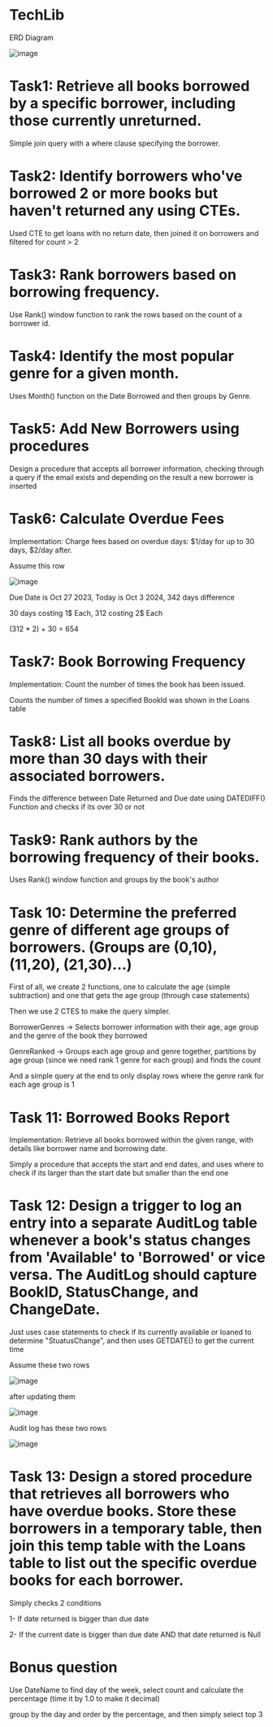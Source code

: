 # TechLib

ERD Diagram

![image](https://github.com/user-attachments/assets/8fb7c49e-b12e-462b-b6c4-b706875a74e0)

# Task1: Retrieve all books borrowed by a specific borrower, including those currently unreturned.

Simple join query with a where clause specifying the borrower.

# Task2: Identify borrowers who've borrowed 2 or more books but haven't returned any using CTEs.

Used CTE to get loans with no return date, then joined it on borrowers and filtered for count > 2

# Task3: Rank borrowers based on borrowing frequency.

Use Rank() window function to rank the rows based on the count of a borrower id.

# Task4: Identify the most popular genre for a given month.

Uses Month() function on the Date Borrowed and then groups by Genre.

# Task5: Add New Borrowers using procedures

Design a procedure that accepts all borrower information, checking through a query if the email exists and depending on the result a new borrower is inserted

# Task6: Calculate Overdue Fees

Implementation: Charge fees based on overdue days: $1/day for up to 30 days, $2/day after.

Assume this row

![image](https://github.com/user-attachments/assets/ad7a2646-bf0a-4b5c-87bb-8bc8fa49ea79)

Due Date is Oct 27 2023, Today is Oct 3 2024, 342 days difference

30 days costing 1$ Each, 312 costing 2$ Each 

(312 * 2) + 30 = 654

# Task7: Book Borrowing Frequency

Implementation: Count the number of times the book has been issued.

Counts the number of times a specified BookId was shown in the Loans table 

# Task8: List all books overdue by more than 30 days with their associated borrowers.

Finds the difference between Date Returned and Due date using DATEDIFF() Function and checks if its over 30 or not

# Task9: Rank authors by the borrowing frequency of their books.

Uses Rank() window function and groups by the book's author

# Task 10: Determine the preferred genre of different age groups of borrowers. (Groups are (0,10), (11,20), (21,30)…)

First of all, we create 2 functions, one to calculate the age (simple subtraction) and one that gets the age group (through case statements)

Then we use 2 CTES to make the query simpler.

BorrowerGenres -> Selects borrower information with their age, age group and the genre of the book they borrowed 

GenreRanked -> Groups each age group and genre together, partitions by age group (since we need rank 1 genre for each group) and finds the count 

And a simple query at the end to only display rows where the genre rank for each age group is 1

# Task 11: Borrowed Books Report

Implementation: Retrieve all books borrowed within the given range, with details like borrower name and borrowing date.

Simply a procedure that accepts the start and end dates, and uses where to check if its larger than the start date but smaller than the end one

# Task 12: Design a trigger to log an entry into a separate AuditLog table whenever a book's status changes from 'Available' to 'Borrowed' or vice versa. The AuditLog should capture BookID, StatusChange, and ChangeDate.

Just uses case statements to check if its currently available or loaned to determine "StuatusChange", and then uses GETDATE() to get the current time 

Assume these two rows

![image](https://github.com/user-attachments/assets/6d886587-bf4b-4f5b-95d6-915443425b91)

after updating them

![image](https://github.com/user-attachments/assets/e8d4ffa5-be00-4141-8928-1586ce58e0a4)

Audit log has these two rows

![image](https://github.com/user-attachments/assets/0d01ffc8-eab4-4c69-b023-f3f70056f37e)

# Task 13: Design a stored procedure that retrieves all borrowers who have overdue books. Store these borrowers in a temporary table, then join this temp table with the Loans table to list out the specific overdue books for each borrower.

Simply checks 2 conditions

1- If date returned is bigger than due date

2- If the current date is bigger than due date AND that date returned is Null

# Bonus question

Use DateName to find day of the week, select count and calculate the percentage (time it by 1.0 to make it decimal) 

group by the day and order by the percentage, and then simply select top 3
